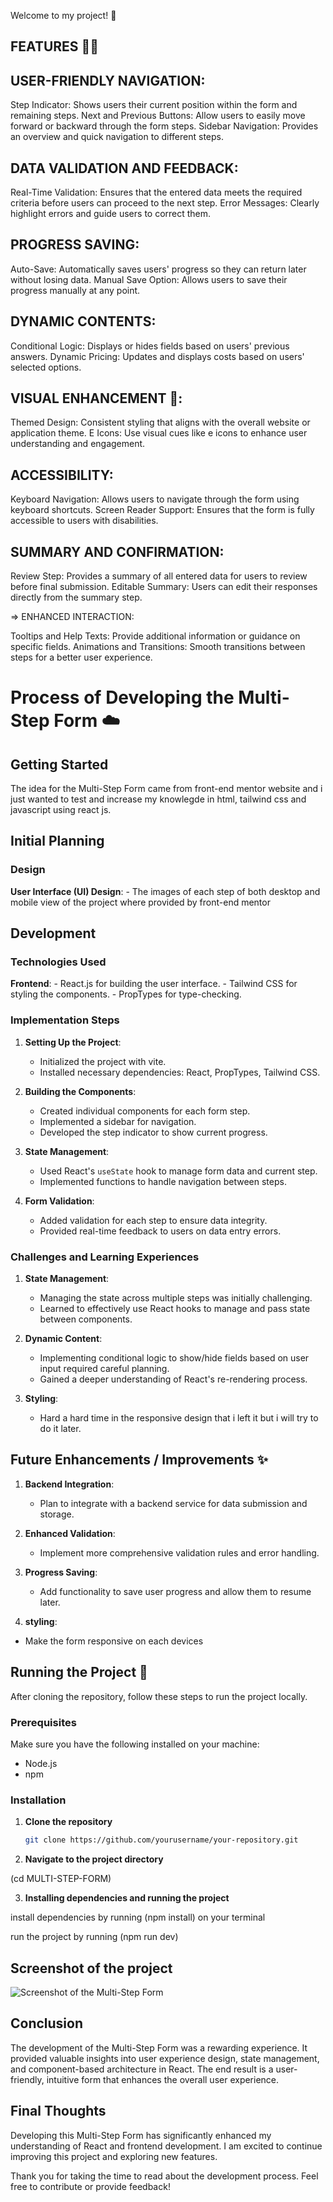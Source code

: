 


Welcome to my project! 🚀

 ## FEATURES 👨‍🍳

## USER-FRIENDLY NAVIGATION:

Step Indicator: Shows users their current position within the form and remaining steps.
Next and Previous Buttons: Allow users to easily move forward or backward through the form steps.
Sidebar Navigation: Provides an overview and quick navigation to different steps.


## DATA VALIDATION AND FEEDBACK:

Real-Time Validation: Ensures that the entered data meets the required criteria before users can proceed to the next step.
Error Messages: Clearly highlight errors and guide users to correct them.

## PROGRESS SAVING:

Auto-Save: Automatically saves users' progress so they can return later without losing data.
Manual Save Option: Allows users to save their progress manually at any point.


## DYNAMIC CONTENTS:

Conditional Logic: Displays or hides fields based on users' previous answers.
Dynamic Pricing: Updates and displays costs based on users' selected options.


## VISUAL ENHANCEMENT 📱:

<!-- Responsive Design: Ensures that the form looks and works well on all devices (desktops, tablets, and smartphones). -->
Themed Design: Consistent styling that aligns with the overall website or application theme.
E Icons: Use visual cues like e icons to enhance user understanding and engagement.

## ACCESSIBILITY:

Keyboard Navigation: Allows users to navigate through the form using keyboard shortcuts.
Screen Reader Support: Ensures that the form is fully accessible to users with disabilities.

## SUMMARY AND CONFIRMATION:

Review Step: Provides a summary of all entered data for users to review before final submission.
Editable Summary: Users can edit their responses directly from the summary step.


=> ENHANCED INTERACTION:

Tooltips and Help Texts: Provide additional information or guidance on specific fields.
Animations and Transitions: Smooth transitions between steps for a better user experience.


# Process of Developing the Multi-Step Form ☁️

## Getting Started

The idea for the Multi-Step Form came from front-end mentor website and i just wanted to test and increase my knowlegde in html, tailwind css and javascript using react js.

## Initial Planning


### Design 


 **User Interface (UI) Design**:
    - The images of each step of both desktop and mobile view of the project where provided by front-end mentor

## Development

### Technologies Used

 **Frontend**:
    - React.js for building the user interface.
    - Tailwind CSS for styling the components.
    - PropTypes for type-checking.


### Implementation Steps

1. **Setting Up the Project**:
    - Initialized the project with vite.
    - Installed necessary dependencies: React, PropTypes, Tailwind CSS.

2. **Building the Components**:
    - Created individual components for each form step.
    - Implemented a sidebar for navigation.
    - Developed the step indicator to show current progress.

3. **State Management**:
    - Used React's `useState` hook to manage form data and current step.
    - Implemented functions to handle navigation between steps.

4. **Form Validation**:
    - Added validation for each step to ensure data integrity.
    - Provided real-time feedback to users on data entry errors.

### Challenges and Learning Experiences

1. **State Management**:
    - Managing the state across multiple steps was initially challenging.
    - Learned to effectively use React hooks to manage and pass state between components.

2. **Dynamic Content**:
    - Implementing conditional logic to show/hide fields based on user input required careful planning.
    - Gained a deeper understanding of React's re-rendering process.

3. **Styling**:
    - Hard a hard time in the  responsive design that i left it but i will try to do it later.
   


## Future Enhancements / Improvements ✨

1. **Backend Integration**:
    - Plan to integrate with a backend service for data submission and storage.

2. **Enhanced Validation**:
    - Implement more comprehensive validation rules and error handling.

3. **Progress Saving**:
    - Add functionality to save user progress and allow them to resume later.

4. **styling**:
  - Make the form responsive on each devices


## Running the Project 🚦

After cloning the repository, follow these steps to run the project locally.

### Prerequisites

Make sure you have the following installed on your machine:
- Node.js 
- npm 

### Installation

1. **Clone the repository**

   ```bash
   git clone https://github.com/yourusername/your-repository.git


2. **Navigate to the project directory**  

(cd MULTI-STEP-FORM)

3. **Installing dependencies and running the project**

install dependencies by running (npm install) on your terminal

run the project by running (npm run dev)



## Screenshot of the project

![Screenshot of the Multi-Step Form](./src/images/formimg1.png)


## Conclusion

The development of the Multi-Step Form was a rewarding experience. It provided valuable insights into user experience design, state management, and component-based architecture in React. The end result is a user-friendly, intuitive form that enhances the overall user experience.



## Final Thoughts

Developing this Multi-Step Form has significantly enhanced my understanding of React and frontend development. I am excited to continue improving this project and exploring new features.

Thank you for taking the time to read about the development process. Feel free to contribute or provide feedback!


